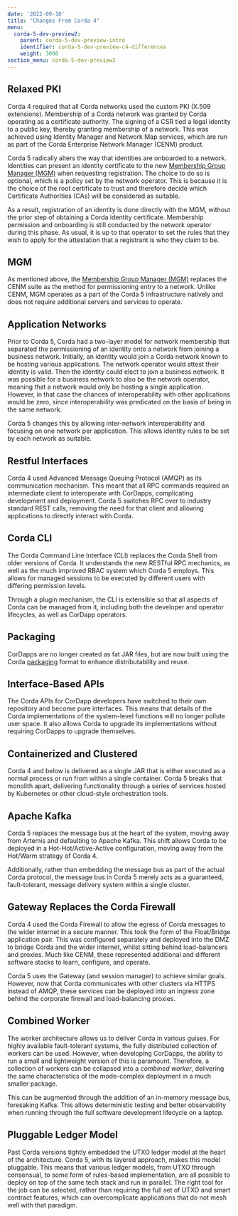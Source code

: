 ```yaml
---
date: '2022-09-10'
title: "Changes From Corda 4"
menu:
  corda-5-dev-preview2:
    parent: corda-5-dev-preview-intro
    identifier: corda-5-dev-preview-c4-differences
    weight: 3000
section_menu: corda-5-dev-preview2
---
```


## Relaxed PKI
 
Corda 4 required that all Corda networks used the custom PKI (X.509 extensions). Membership of a Corda network was granted by Corda operating as a certificate authority. The signing of a CSR tied a legal identity to a public key, thereby granting membership of a network. This was achieved using Identity Manager and Network Map services, which are run as part of the Corda Enterprise Network Manager (CENM) product.

Corda 5 radically alters the way that identities are onboarded to a network.
Identities can present an identity certificate to the new [Membership Group Manager (MGM)](key-concepts.html#membership-management) when requesting registration. The choice to do so is optional, which is a policy set by the network operator. This is because it is the choice of the root certificate to trust and therefore decide which Certificate Authorities (CAs) will be considered as suitable.

As a result, registration of an identity is done directly with the MGM, without the prior step of obtaining a Corda identity certificate. Membership permission and onboarding is still conducted by the network operator during this phase. As usual, it is up to that operator to set the rules that they wish to apply for the attestation that a registrant is who they claim to be.

## MGM
As mentioned above, the [Membership Group Manager (MGM)](key-concepts.html#membership-management) replaces the CENM suite as the method for permissioning entry to a network. Unlike CENM, MGM operates as a part of the Corda 5 infrastructure natively and does not require additional servers and services to operate.

## Application Networks
Prior to Corda 5, Corda had a two-layer model for network membership that separated the permissioning of an identity onto a network from joining a business network. Initially, an identity would join a Corda network known to be hosting various applications. The network operator would attest their identity is valid. Then the identity could elect to join a business network. It was possible for a business network to also be the network operator, meaning that a network would only be hosting a single application. However, in that case the chances of interoperability with other applications would be zero, since interoperability was predicated on the basis of being in the same network.

Corda 5 changes this by allowing inter-network interoperability and focusing on one network per application. This allows identity rules to be set by each network as suitable.

## Restful Interfaces
Corda 4 used Advanced Message Queuing Protocol (AMQP) as its communication mechanism. This meant that all RPC commands required an intermediate client to interoperate with CorDapps, complicating development and deployment. Corda 5 switches RPC over to industry standard REST calls, removing the need for that client and allowing applications to directly interact with Corda.

## Corda CLI
The Corda Command Line Interface (CLI) replaces the Corda Shell from older versions of Corda. It understands the new RESTful RPC mechanics, as well as the much improved RBAC system which Corda 5 employs. This allows for managed sessions to be executed by different users with differing permission levels.

Through a plugin mechanism, the CLI is extensible so that all aspects of Corda can be managed from it, including both the developer and operator lifecycles, as well as CorDapp operators.

## Packaging
CorDapps are no longer created as fat JAR files, but are now built using the Corda [packaging](key-concepts.html#packaging) format to enhance distributability and reuse.

## Interface-Based APIs
The Corda APIs for CorDapp developers have switched to their own repository and become pure interfaces. This means that details of the Corda implementations of the system-level functions will no longer pollute user space. It also allows Corda to upgrade its implementations without requiring CorDapps to upgrade themselves.

## Containerized and Clustered
Corda 4 and below is delivered as a single JAR that is either executed as a normal process or run from within a single container. Corda 5 breaks that monolith apart, delivering functionality through a series of services hosted by Kubernetes or other cloud-style orchestration tools.

## Apache Kafka
Corda 5 replaces the message bus at the heart of the system, moving away from Artemis and defaulting to Apache Kafka. This shift allows Corda to be deployed in a Hot-Hot/Active-Active configuration, moving away from the Hot/Warm strategy of Corda 4.

Additionally, rather than embedding the message bus as part of the actual Corda protocol, the message bus in Corda 5 merely acts as a guaranteed, fault-tolerant, message delivery system within a single cluster.

## Gateway Replaces the Corda Firewall
Corda 4 used the Corda Firewall to allow the egress of Corda messages to the wider internet in a secure manner. This took the form of the Float/Bridge application pair. This was configured separately and deployed into the DMZ to bridge Corda and the wider internet, whilst sitting behind load-balancers and proxies. Much like CENM, these represented additional and different software stacks to learn, configure, and operate.

Corda 5 uses the Gateway (and session manager) to achieve similar goals. However, now that Corda communicates with other clusters via HTTPS instead of AMQP, these services can be deployed into an ingress zone behind the corporate firewall and load-balancing proxies.

## Combined Worker
The worker architecture allows us to deliver Corda in various guises. For highly available fault-tolerant systems, the fully distributed collection of workers can be used. However, when developing CorDapps, the ability to run a small and lightweight version of this is paramount. Therefore, a collection of workers can be collapsed into a *combined worker*, delivering the same characteristics of the mode-complex deployment in a much smaller package.

This can be augmented through the addition of an in-memory message bus, foresaking Kafka. This allows deterministic testing and better observability when running through the full software development lifecycle on a laptop.

## Pluggable Ledger Model
Past Corda versions tightly embedded the UTXO ledger model at the heart of the architecture. Corda 5, with its layered approach, makes this model pluggable. This means that various ledger models, from UTXO through consensual, to some form of rules-based implementation, are all possible to deploy on top of the same tech stack and run in parallel. The right tool for the job can be selected, rather than requiring the full set of UTXO and smart contract features, which can overcomplicate applications that do not mesh well with that paradigm.